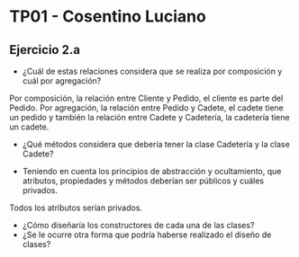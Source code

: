 # TP01 - Cosentino Luciano
## Ejercicio 2.a
- ¿Cuál de estas relaciones considera que se realiza por composición y cuál por agregación?

Por composición, la relación entre Cliente y Pedido, el cliente es parte del Pedido.
Por agregación, la relación entre Pedido y Cadete, el cadete tiene un pedido y también la relación entre Cadete y Cadetería, la cadetería tiene un cadete.

- ¿Qué métodos considera que debería tener la clase Cadetería y la clase Cadete?



- Teniendo en cuenta los principios de abstracción y ocultamiento, que atributos, propiedades y métodos deberían ser públicos y cuáles privados.

Todos los atributos serían privados.

- ¿Cómo diseñaría los constructores de cada una de las clases?
- ¿Se le ocurre otra forma que podría haberse realizado el diseño de clases?    
